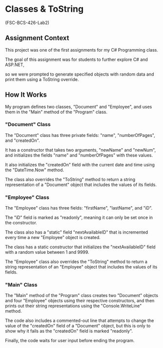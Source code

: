 # Classes & ToString

(FSC-BCS-426-Lab2)

## Assignment Context

This project was one of the first assignments for my C# Programming class. 

The goal of this assignment was for students to further explore C# and ASP.NET, 

so we were prompted to generate specified objects with random data and print them using a ToString override.


## How It Works

My program defines two classes, "Document" and "Employee", and uses them in the "Main" method of the "Program" class.

### "Document" Class

The "Document" class has three private fields: "name", "numberOfPages", and "createdOn". 

It has a constructor that takes two arguments, "newName" and "newNum", and initializes the fields "name" and "numberOfPages" with these values. 

It also initializes the "createdOn" field with the current date and time using the "DateTime.Now" method.

The class also overrides the "ToString" method to return a string representation of a "Document" object that includes the values of its fields.


### "Employee" Class

The "Employee" class has three fields: "firstName", "lastName", and "iD". 

The "iD" field is marked as "readonly", meaning it can only be set once in the constructor. 

The class also has a "static" field "nextAvailableID" that is incremented every time a new "Employee" object is created. 

The class has a static constructor that initializes the "nextAvailableID" field with a random value between 1 and 9999.

The "Employee" class also overrides the "ToString" method to return a string representation of an "Employee" object that includes the values of its fields.


### "Main" Class

The "Main" method of the "Program" class creates two "Document" objects and four "Employee" objects using their respective constructors, and then prints out their string representations using the "Console.WriteLine" method.

The code also includes a commented-out line that attempts to change the value of the "createdOn" field of a "Document" object, but this is only to show why it fails as the "createdOn" field is marked "readonly".

Finally, the code waits for user input before ending the program.
